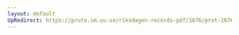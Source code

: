 ```yaml
---
layout: default
UpRedirect: https://pruto.im.uu.se/riksdagen-records-pdf/1876/prot-1876--ak--008/prot-1876--ak--008_010.pdf
---
```

